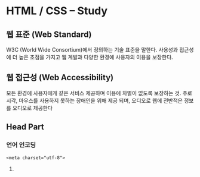 # HTML / CSS – Study

## 웹 표준 (Web Standard)
W3C (World Wide Consortium)에서 정의하는 기술 표준을 말한다. 사용성과 접근성에 더 높은 초점을 가지고 웹 계발과 다양한 환경에 사용자의 이용을 보장한다. 

## 웹 접근성 (Web Accessibility)
모든 환경에 사용자에게 같은 서비스 제공하며 이용에 차별이 없도록 보장하는 것. 주로 시각, 마우스를 사용하지 못하는 장애인을 위해 제공 되며, 오디오로 웹에 전반적은 정보를 오디오로 제공한다

## Head Part
### 언어 인코딩
    <meta charset="utf-8">

1. <title> 태그 위에 선언해야 적용이 된다.
2. charset (인코딩 설정) 해당문서가 어떤 언어로 인코딩 되었는지 알려준다. 
3. utf-8은 HTML5 방식으로 표기하는 방법이다.
4. 통상 설정을 하지 않아도 작동이 되지만, 미 설정시 언어 글자가 깨져서 나오는 경우가 많다. 

### html 언어 설정 	
    <html lang="ko-KR"> </html>    

1. 웹 접근성을 지침으로 <head> 안에 페이지의 기본 언어를 선언한다. 
2. Screen Reader 프로그램이 언어를 인식하여 자동으로 음성을 변환하거나 해당 언어에 적합한 발음을 제공한다. 
3. 시각장애인을 위한 보조 속성으로 command + f5를 누르면 실행된다.
4. Ko을 사용하는 경우 영어를 기본적으로 제공 하지만, En은  한글 자동 변환을 지원하지 않는다. 



## [selector]
* id	
	스타일을 지정할 때 한 가지만 지정해서 사용한다. ( # selector) 
	하나의 문서에 고유한 id 하나밖에 쓸 수 없다.

* class
	룹으로 묶어서 스타일을 지정할 때 사용한다. ( . selector)

	= id / class는 숫자로 시작해서는 안된다.

## [Multi selector]
1. 자식 selector: [ > ] 
~안에의 의미로 > 만 사용이 가능하며 왼쪽이 부모 혹은 더 큰 selector을 넣는다.
	Ex) div > p (div 안에 P만 선택)

2. 후손 tag: [ space ]
~안에 있는 A 모두를 선택 할 때 사용한다. 
	Ex) div p (div 안에 P모두 선택)

3. 그룹selector: [ , ] (쉼표)
다수에 selector에 공통된 스타일을 주고 싶을 경우 사용한다. 
	Ex) div, p, a (div, p, a 모두)

4. 특정 id 값: [ selector.id ]
~안에 A 특정 태그 선택. 
	Ex) p.foo (p태그 안에  id=”foo”을 가진 요소 선택)

## [Web page 설계 방식]

3단 구조: header, body(content), footer
4단 구조: header, navigation ,body(content), footer

###### 1.선형화 단계
화면 구성 나누기
###### 2.시멘틱 요소 	
그룹화 하기

##### 3.Naming
파스칼 첫 대문자
카멜 첫 소문자 두번째 대문자

a.	aside = 부가 정보
b.	article = 독립적인 , section = 콘텐츠 블록  Markup
	

 
